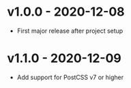 # v1.0.0 - 2020-12-08

- First major release after project setup

# v1.1.0 - 2020-12-09

- Add support for PostCSS v7 or higher
